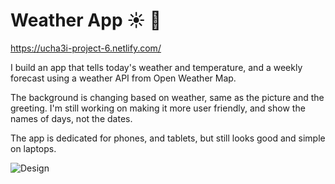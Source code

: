 # Weather App :sunny: 🎨

https://ucha3i-project-6.netlify.com/

I build an app that tells today's weather and temperature, and a weekly forecast using a weather API from Open Weather Map.  

The background is changing based on weather, same as the picture and the greeting. I'm still working on making it more user friendly, and show the names of days, not the dates. 

The app is dedicated for phones, and tablets, but still looks good and simple on laptops. 

![Design](https://i.pinimg.com/originals/a5/e3/33/a5e33303fb66b0d1d227a5acd64405cb.png)
